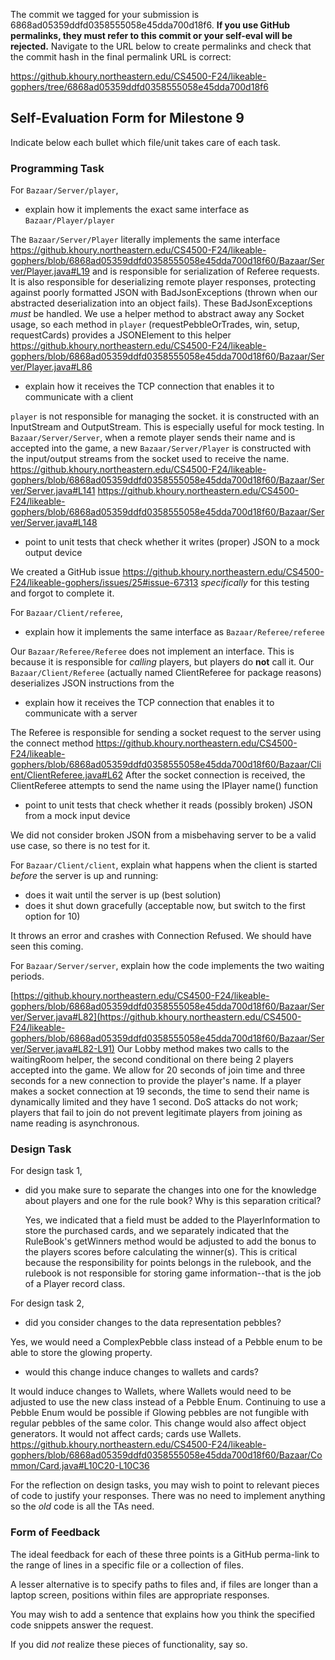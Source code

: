 The commit we tagged for your submission is 6868ad05359ddfd0358555058e45dda700d18f6.
**If you use GitHub permalinks, they must refer to this commit or your self-eval will be rejected.**
Navigate to the URL below to create permalinks and check that the commit hash in the final permalink URL is correct:

https://github.khoury.northeastern.edu/CS4500-F24/likeable-gophers/tree/6868ad05359ddfd0358555058e45dda700d18f6

## Self-Evaluation Form for Milestone 9

Indicate below each bullet which file/unit takes care of each task.

### Programming Task 

For `Bazaar/Server/player`,

- explain how it implements the exact same interface as `Bazaar/Player/player`

The `Bazaar/Server/Player` literally implements the same interface https://github.khoury.northeastern.edu/CS4500-F24/likeable-gophers/blob/6868ad05359ddfd0358555058e45dda700d18f60/Bazaar/Server/Player.java#L19 and is responsible for serialization of Referee requests. It is also responsible for deserializing remote player responses, protecting against poorly formatted JSON with BadJsonExceptions (thrown when our abstracted deserialization into an object fails). These BadJsonExceptions *must* be handled. We use a helper method to abstract away any Socket usage, so each method in `player` (requestPebbleOrTrades, win, setup, requestCards) provides a JSONElement to this helper https://github.khoury.northeastern.edu/CS4500-F24/likeable-gophers/blob/6868ad05359ddfd0358555058e45dda700d18f60/Bazaar/Server/Player.java#L86

- explain how it receives the TCP connection that enables it to communicate with a client

`player` is not responsible for managing the socket. it is constructed with an InputStream and OutputStream. This is especially useful for mock testing. In `Bazaar/Server/Server`, when a remote player sends their name and is accepted into the game, a new `Bazaar/Server/Player` is constructed with the input/output streams from the socket used to receive the name.
https://github.khoury.northeastern.edu/CS4500-F24/likeable-gophers/blob/6868ad05359ddfd0358555058e45dda700d18f60/Bazaar/Server/Server.java#L141
https://github.khoury.northeastern.edu/CS4500-F24/likeable-gophers/blob/6868ad05359ddfd0358555058e45dda700d18f60/Bazaar/Server/Server.java#L148

- point to unit tests that check whether it writes (proper) JSON to a mock output device

We created a GitHub issue https://github.khoury.northeastern.edu/CS4500-F24/likeable-gophers/issues/25#issue-67313 *specifically* for this testing and forgot to complete it.

For `Bazaar/Client/referee`,

- explain how it implements the same interface as `Bazaar/Referee/referee`

Our `Bazaar/Referee/Referee` does not implement an interface. This is because it is responsible for *calling* players, but players do **not** call it. Our `Bazaar/Client/Referee` (actually named ClientReferee for package reasons) deserializes JSON instructions from the 

- explain how it receives the TCP connection that enables it to communicate with a server

The Referee is responsible for sending a socket request to the server using the connect method https://github.khoury.northeastern.edu/CS4500-F24/likeable-gophers/blob/6868ad05359ddfd0358555058e45dda700d18f60/Bazaar/Client/ClientReferee.java#L62 After the socket connection is received, the ClientReferee attempts to send the name using the IPlayer name() function
  
- point to unit tests that check whether it reads (possibly broken) JSON from a mock input device

We did not consider broken JSON from a misbehaving server to be a valid use case, so there is no test for it.

For `Bazaar/Client/client`, explain what happens when the client is started _before_ the server is up and running:

- does it wait until the server is up (best solution)
- does it shut down gracefully (acceptable now, but switch to the first option for 10)

It throws an error and crashes with Connection Refused. We should have seen this coming.


For `Bazaar/Server/server`, explain how the code implements the two waiting periods. 

[https://github.khoury.northeastern.edu/CS4500-F24/likeable-gophers/blob/6868ad05359ddfd0358555058e45dda700d18f60/Bazaar/Server/Server.java#L82](https://github.khoury.northeastern.edu/CS4500-F24/likeable-gophers/blob/6868ad05359ddfd0358555058e45dda700d18f60/Bazaar/Server/Server.java#L82-L91)
Our Lobby method makes two calls to the waitingRoom helper, the second conditional on there being 2 players accepted into the game. We allow for 20 seconds of join time and three seconds for a new connection to provide the player's name. If a player makes a socket connection at 19 seconds, the time to send their name is dynamically limited and they have 1 second. DoS attacks do not work; players that fail to join do not prevent legitimate players from joining as name reading is asynchronous.

### Design Task 

For design task 1,

- did you make sure to separate the changes into one for the knowledge
  about players and one for the rule book? Why is this separation critical?

  Yes, we indicated that a field must be added to the PlayerInformation to store the purchased cards, and we separately indicated that the RuleBook's getWinners method would be adjusted to add the bonus to the players scores before calculating the winner(s). This is critical because the responsibility for points belongs in the rulebook, and the rulebook is not responsible for storing game information--that is the job of a Player record class.

For design task 2, 

- did you consider changes to the data representation pebbles?

Yes, we would need a ComplexPebble class instead of a Pebble enum to be able to store the glowing property.

- would this change induce changes to wallets and cards?

It would induce changes to Wallets, where Wallets would need to be adjusted to use the new class instead of a Pebble Enum. Continuing to use a Pebble Enum would be possible if Glowing pebbles are not fungible with regular pebbles of the same color. This change would also affect object generators. It would not affect cards; cards use Wallets. https://github.khoury.northeastern.edu/CS4500-F24/likeable-gophers/blob/6868ad05359ddfd0358555058e45dda700d18f60/Bazaar/Common/Card.java#L10C20-L10C36

For the reflection on design tasks, you may wish to point to relevant
pieces of code to justify your responses. There was no need to
implement anything so the _old_ code is all the TAs need. 

### Form of Feedback


The ideal feedback for each of these three points is a GitHub
perma-link to the range of lines in a specific file or a collection of
files.

A lesser alternative is to specify paths to files and, if files are
longer than a laptop screen, positions within files are appropriate
responses.

You may wish to add a sentence that explains how you think the
specified code snippets answer the request.

If you did *not* realize these pieces of functionality, say so.


